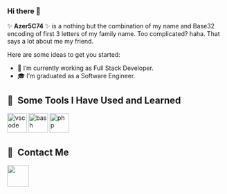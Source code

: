 ### Hi there 👋


✨ **Azer5C74** ✨ is a nothing but the combination of my name and Base32 encoding of first 3 letters of my family name. Too complicated? haha. That says a lot about me my friend.

Here are some ideas to get you started:

- 🔭 I’m currently working as Full Stack Developer.
- 🎓 I’m graduated as a Software Engineer.


<h2> 🚀 &nbsp;Some Tools I Have Used and Learned</h2>
<p align="left">
<img src="https://cdn.jsdelivr.net/gh/devicons/devicon/icons/vscode/vscode-original.svg" alt="vscode" width="45" height="45"/>
<img src="https://cdn.jsdelivr.net/gh/devicons/devicon/icons/bash/bash-original.svg" alt="bash" width="45" height="45"/>
<img src="https://cdn.jsdelivr.net/gh/devicons/devicon/icons/php/php-original.svg" alt="php" width="45" height="45"/>
<ing src="https://cdn1.iconfinder.com/data/icons/unicons-line-vol-3/24/docker-512.png" alt="docker" width="45" height"45"/>
</p>



  <h2> 🚀 &nbsp;Contact Me</h2>
<p align="left">
<a href="https://www.linkedin.com/in/azer-taboubi/">
  
<img height="50" src="https://media.tenor.com/mSziQlLUwQQAAAAi/linkin-logo.gif" width="50" height="50" frameBorder="0" class="giphy-embed" >

</a>

</p>



